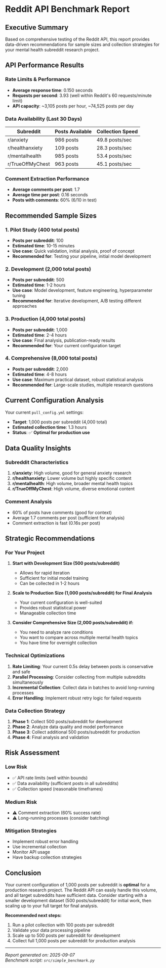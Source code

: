 # Reddit API Benchmark Report

## Executive Summary

Based on comprehensive testing of the Reddit API, this report provides data-driven recommendations for sample sizes and collection strategies for your mental health subreddit research project.

## API Performance Results

### Rate Limits & Performance
- **Average response time**: 0.150 seconds
- **Requests per second**: 3.93 (well within Reddit's 60 requests/minute limit)
- **API capacity**: ~3,105 posts per hour, ~74,525 posts per day

### Data Availability (Last 30 Days)
| Subreddit | Posts Available | Collection Speed |
|-----------|----------------|------------------|
| r/anxiety | 986 posts | 49.8 posts/sec |
| r/healthanxiety | 109 posts | 28.3 posts/sec |
| r/mentalhealth | 985 posts | 53.4 posts/sec |
| r/TrueOffMyChest | 963 posts | 45.1 posts/sec |

### Comment Extraction Performance
- **Average comments per post**: 1.7
- **Average time per post**: 0.16 seconds
- **Posts with comments**: 60% (6/10 in test)

## Recommended Sample Sizes

### 1. Pilot Study (400 total posts)
- **Posts per subreddit**: 100
- **Estimated time**: 10-15 minutes
- **Use case**: Quick validation, initial analysis, proof of concept
- **Recommended for**: Testing your pipeline, initial model development

### 2. Development (2,000 total posts)
- **Posts per subreddit**: 500
- **Estimated time**: 1-2 hours
- **Use case**: Model development, feature engineering, hyperparameter tuning
- **Recommended for**: Iterative development, A/B testing different approaches

### 3. Production (4,000 total posts)
- **Posts per subreddit**: 1,000
- **Estimated time**: 2-4 hours
- **Use case**: Final analysis, publication-ready results
- **Recommended for**: Your current configuration target

### 4. Comprehensive (8,000 total posts)
- **Posts per subreddit**: 2,000
- **Estimated time**: 4-8 hours
- **Use case**: Maximum practical dataset, robust statistical analysis
- **Recommended for**: Large-scale studies, multiple research questions

## Current Configuration Analysis

Your current `pull_config.yml` settings:
- **Target**: 1,000 posts per subreddit (4,000 total)
- **Estimated collection time**: 1.3 hours
- **Status**: ✅ **Optimal for production use**

## Data Quality Insights

### Subreddit Characteristics
1. **r/anxiety**: High volume, good for general anxiety research
2. **r/healthanxiety**: Lower volume but highly specific content
3. **r/mentalhealth**: High volume, broader mental health topics
4. **r/TrueOffMyChest**: High volume, diverse emotional content

### Comment Analysis
- 60% of posts have comments (good for context)
- Average 1.7 comments per post (sufficient for analysis)
- Comment extraction is fast (0.16s per post)

## Strategic Recommendations

### For Your Project

1. **Start with Development Size (500 posts/subreddit)**
   - Allows for rapid iteration
   - Sufficient for initial model training
   - Can be collected in 1-2 hours

2. **Scale to Production Size (1,000 posts/subreddit) for Final Analysis**
   - Your current configuration is well-suited
   - Provides robust statistical power
   - Manageable collection time

3. **Consider Comprehensive Size (2,000 posts/subreddit) if:**
   - You need to analyze rare conditions
   - You want to compare across multiple mental health topics
   - You have time for overnight collection

### Technical Optimizations

1. **Rate Limiting**: Your current 0.5s delay between posts is conservative and safe
2. **Parallel Processing**: Consider collecting from multiple subreddits simultaneously
3. **Incremental Collection**: Collect data in batches to avoid long-running processes
4. **Error Handling**: Implement robust retry logic for failed requests

### Data Collection Strategy

1. **Phase 1**: Collect 500 posts/subreddit for development
2. **Phase 2**: Analyze data quality and model performance
3. **Phase 3**: Collect additional 500 posts/subreddit for production
4. **Phase 4**: Final analysis and validation

## Risk Assessment

### Low Risk
- ✅ API rate limits (well within bounds)
- ✅ Data availability (sufficient posts in all subreddits)
- ✅ Collection speed (reasonable timeframes)

### Medium Risk
- ⚠️ Comment extraction (60% success rate)
- ⚠️ Long-running processes (consider batching)

### Mitigation Strategies
- Implement robust error handling
- Use incremental collection
- Monitor API usage
- Have backup collection strategies

## Conclusion

Your current configuration of 1,000 posts per subreddit is **optimal** for a production research project. The Reddit API can easily handle this volume, and all target subreddits have sufficient data. Consider starting with a smaller development dataset (500 posts/subreddit) for initial work, then scaling up to your full target for final analysis.

**Recommended next steps:**
1. Run a pilot collection with 100 posts per subreddit
2. Validate your data processing pipeline
3. Scale up to 500 posts per subreddit for development
4. Collect full 1,000 posts per subreddit for production analysis

---

*Report generated on: 2025-09-07*  
*Benchmark script: `src/simple_benchmark.py`*

